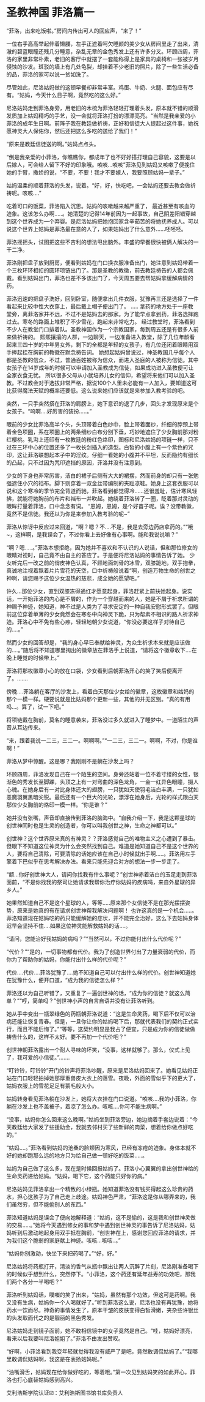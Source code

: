 # 圣教神国 菲洛篇一

“菲洛，出来吃饭啦。”房间内传出可人的回应声，“来了！”

一位右手高高举起伸着懒腰，左手正遮着呵欠睡颜的美少女从房间里走了出来，清澈的碧蓝眼瞳还残几分睡意，杂乱无章的金色秀发上还有许多分叉。环顾四周，菲洛的家里非常朴素，老旧的客厅中就摆了一套能称得上是家具的桌椅和一张被岁月侵蚀的沙发。斑驳的墙上有几处龟裂，却挂着不少老旧的照片，除了一些生活必备的品，菲洛的家可以说一贫如洗了。

尽管如此，尼洛姑妈做的这顿早餐却非常丰富。鸡蛋、牛奶、火腿、面包应有尽有。“姑妈，今天什么日子啊，竟然吃的这么好。”

尼洛姑妈走到菲洛身旁，用老旧的木梳为菲洛轻轻打理着头发，原本就不错的顺滑发质加上姑妈精巧的手艺，没一会就将菲洛打扮的漂漂亮亮。“当然是我亲爱的小菲洛的成年生日啊。前阵子我在教廷做祈祷，正好和信徒大人提起过这件事，她祝愿神灵大人保佑你，然后还把这么多吃的送给了我们！”

“原来是教廷信徒送的啊。”姑妈点点头。

“倒是我亲爱的小菲洛，你瞧瞧你，都成年了也不好好搭打理自己容貌，这要是以后嫁人，可会给人留下不好的印象哦。咳咳…咳咳”菲洛见到姑妈又咳嗽了便挽住她的手臂，撒娇的说，“不要，不要！我才不要嫁人，我要照顾姑妈一辈子。”

姑妈温柔的顺着菲洛的头发，说着。“好，好，快吃吧，一会姑妈还要去教会做祈祷呢。咳咳….”

吃着可口的饭菜，菲洛陷入沉思。姑妈的咳嗽越来越严重了， 最近甚至有咳血的迹象。这该怎么办啊…..。她清楚的记得14年前因为一起事故，自己阴差阳错穿越到这个世界成为一个弃婴。是尼洛姑妈把她抱回家含辛茹苦的将她抚养成人。可以说这个世界上姑妈是菲洛最在意的人了，如果姑妈出了什么意外……呸呸呸。

菲洛摇摇头，试图把这些不吉利的想法甩出脑外。丰盛的早餐很快被俩人解决的一干二净。

菲洛刚把盘子放到厨房，便看到姑妈在门口换衣服准备出门，她注意到姑妈带着一个三枚环环相扣的圆环项链出门了。那是圣教的教徽，前去教廷祷告的人都会佩戴。看到姑妈出门，菲洛也差不多该出门了，今天周五要去帮姑妈拿缓解病情的药。

菲洛迅速的把盘子洗好，回到卧室，随便拿出几件衣服，犹豫再三还是选择了一件看起来比较中性大衣穿上，最后戴上帽子便出门了。
…..
拿药的地方处于一座教堂旁，离菲洛家并不远，不过不是姑妈去的那家。为了能早点拿到药，菲洛选择跑过去。寒冬的路面上堆积了不少雪花，跑起来非常吃力。
经过教堂时，菲洛看到不少人在教堂门口排着队。圣教神国作为一个宗教国家，每到周五还是有很多人前来做祈祷的。
熙熙攘攘的人群，一边聊天，一边准备进入教堂，除了几位年龄看起来三四十岁的中年男女外，剩下的全都是年轻的女孩子，有几位还闭着眼睛用双手捧起挂在胸前的教徽在默念祷告词。
她想起姑妈曾说过，神圣教国几乎每个人都是圣教的信众，不过，普通百姓被称为信众，而进入圣庭的人被称为信徒。其中女孩子在14岁成年的时候可以申请加入圣教成为信徒，如果成功进入圣教便可让全家衣食无忧。
所以很多父母从小就培养儿女的信仰，希望将来他们可以加入圣教。不过教会对于选拔非常严格，据说100个人里未必能有一人加入，要知道这可比获得魔法天赋的概率还要低。这么说来她们应该就是来参加入教考验的吧。

突然，一只手突然搭在菲洛的肩膀上，她下意识的退了几步，回头才发现原来是个女孩子。“呜啊….好厉害的装扮…..。”

眼前的少女比菲洛高半个头，头顶带着白色纱巾，脸上带着面纱，纤细的脖颈上带着金色项圈，系在项圈上的两条细纱白布分别下垂，巧妙地遮住了少女胸前那对粉红樱桃。乳沟上还印有一枚教廷的粉红色烙印，图标和尼洛姑妈的项链一样，只不过在三环中心的位置还多了一枚长剑插入的造型。白皙的小腹上有一个紫色的咒印，这让菲洛联想起本子中的淫纹。仔细一看她的小腹并不平坦，反而隐约有细长的凸起，只不过因为咒印遮挡的原因，菲洛并没有注意到。

少女的下身也非常厉害，洁白的裙子后侧有大大的裙摆，然而前身的却只有一张勉强遮住小穴的裆布。脚下则穿着一双金丝带编制的夹趾凉鞋。她身上这套衣服可以说和这个寒冷的季节完全背道而驰，菲洛看到都觉得冷……还很羞耻，估计寒风轻拂，就能将她胸前的布片和裆布一并吹起。她绕着菲洛转了一圈，眨着那对灵动的眼眸打量着菲洛，口中念念有词。
“恩姆，恩姆，是个好苗子呢。诶？没带教徽，竟然不是信徒。我还以为你是来参加入教考验的呢~”

菲洛从惊讶中反应过来回道，“啊？嗯？不….不是，我是去旁边药店拿药的。”“哦~，这样啊，是我误会了，不过你看上去好像有心事啊。能和我说说嘛？”

“啊？嗯…..。”菲洛本想拒绝，因为她并不喜欢和不认识的人说话，但和那位修女的眼睛对视时，自己竟不由自主的答应了。于是便将尼洛姑妈的事情告诉了她。
少女听完后一改之前的俏皮神色认真，不顾地面刺骨的冰雪，双膝跪地，双手抱拳，真诚地注视着飘着片片雪花的天空，口中祈祷般说着“啊，创造万物生命的创世之神啊，请您赐予这位少女温热的慈悲，成全她的愿望吧。”

许久…那位少女，直到双膝冻得通红才愿意起身，菲洛赶紧上前扶她起身。说实话，一开始菲洛的内心是不屑的，作为一个穿越而来的人，她是不屑于祈求所谓的神赐予神迹，她知道，神不过是人类为了寻求安定的一种自我安慰形式罢了。但眼前这位穿着单薄的少女竟然会在寒冬中向神灵下跪，只为帮素不相识的路人祈求神迹。菲洛心中不免有些心疼，轻轻地朝少女说道，“你没必要这样子对待自己的….。”

然而少女的回答却是，“我的身心早已奉献给神灵，为众生祈求本来就是应该做的….。”随后将不知道哪里掏出的徽章放在菲洛手上说道，“请将这个徽章收下….在晚上睡觉的时候带上。”

菲洛将那枚徽章小心的放在口袋，少女看到后朝菲洛开心的笑了笑后便离开了。…….

傍晚….菲洛躺在客厅的沙发上，看着白天那位少女给的徽章，这枚徽章和姑妈的那个一模一样。硬要说就是比姑妈那个更新一些，其他的并无区别。“真的有用吗…。算了，试一下吧。”

将项链戴在胸前，莫名的睡意袭来，菲洛没过多久就进入了睡梦中。一道陌生的声音从耳边传来。

“来，跟着我说一二三，三二一。啊啊啊。”“一二三，三二一。啊啊，不对，你是谁啊！”

菲洛从梦中惊醒。这是哪？我刚刚不是躺在沙发上吗？

环顾四周，菲洛发现自己在一个陌生的空间。身旁还站着一位不着寸缕的女性，银渐色的秀发长至脚踝，头顶之上有一对弯曲的深色龙角，一金一红异色眼瞳，摄人心魄。在她身后有一对比身体还大的翅膀，一只犹如天使羽毛洁白丰满，一只犹如恶魔羽翼黑暗尖锐。最后还有一个巨大的光轮，漂浮在她身后，光轮的样式跟白天那位少女胸前的烙印一模一样。“你是谁？”

她并没有张嘴，声音却直接传到菲洛的脑海中。“自我介绍一下，我是这颗星球的创世神同时也是生灵的创造者，你可以叫我创世之神，生命之神都可以。”

创世神？这个世界原来真的有神灵？？菲洛感觉自己的唯物主义之心遭到了暴击。但眼下不知道这位神灵为什么会突然找到自己。难道是她知道自己不是这个世界的人，要将自己清除，可要清除的话她应该在自己小时候就出手啊…..。菲洛用左手擎着下巴似乎在思考解决办法。看来只能先迎合对方的想法一步一步走了。

“额…你好创世神大人，请问你找我有什么事呢？”创世神赤着洁白的玉足走到菲洛面前，“不是你找我的祭司让她请求我帮你治疗你姑妈的疾病吗，来自外星球的异乡人。”

她果然知道自己不是这个星球的人，等等…..原来那个女信徒不是在那光摆摆姿势，原来是她真的有在请求创世神帮我解决问题啊！ 也许这真的是一个机会…..。菲洛知道现在姑妈吃的药只能缓解她的症状，并不能完全治好，这么下去姑妈身体迟早会坚持不住….如果这位神灵能解救姑妈的话….。

“请问，您能治好我姑妈的病吗？”“当然可以，不过你能付出什么代价呢？”

“代价？”“是的，一切事物都有代价。我为了创造世界付出了力量衰弱的代价，而你为了帮助你的姑妈，你能付出什么样的代价呢？”

代价….代价….菲洛犹豫了….她不知道自己可以付出什么样的代价。创世神知道她在犹豫什么，便开口道，“成为我的信徒怎么样？”

菲洛还以为自己听错了，又重复了一遍创世神的话，“成为你的信徒？就这么简单？”“哼，简单吗？”创世神小声的自言自语并没有让菲洛听到。

她从手中变出一瓶翠绿色的药瓶朝菲洛说道：“这是生命灵药，喝下后不仅可以治病还能让恢复青春。但是，一旦你让你的姑妈喝下后，那就代表我们的契约正式实行，而且不能后悔了。”“等等，这契约明显是我占了便宜，只是成为你的信徒做做祷告什么的，这样不太好。要不再加一个代价吧？”

创世神朝菲洛露出一个耐人寻味的坏笑，“没事，这样就够了。那么，仪式上见了，我可爱的小信徒。”…….

“叮铃铃，叮铃铃”开门的铃声将菲洛吵醒，原来是尼洛姑妈回来了。她看见姑妈正站在门口轻轻拍掉她那厚重兽皮大衣上的落雪。夜晚，外面的雪似乎下的更大了，姑妈衣服上的雪花足足有鹅毛般大小。

姑妈转身看见菲洛躺在沙发上，她将大衣挂在门口说道。“咳咳….我的小菲洛，你躺在沙发上也不盖被子，着凉了怎么办。咳咳….你可不能生病啊。”

“没事，姑妈你怎么回来这么晚啊。”姑妈坐到菲洛旁边，她边摘着手套边说着：“今天教廷给大家发了些援助金，我就去邻村买了些新鲜的肉菜，想着给你做点好吃的。”

“姑妈….。”菲洛看到姑妈的沧桑的脸颊因为寒风，已经有冻疮的迹象。身体本就不好的她却跑那么远的地方只为给自己做一顿好吃的饭菜…..。

姑妈为自己做了这么多，现在是时候回报姑妈了。菲洛小心翼翼的拿出创世神给的生命灵药递给姑妈。“姑妈，喝下它，这个药能只好你的病。”

尼洛姑妈见菲洛拿出一个精致的小绿瓶。她知道菲洛没有钱买得起这么珍贵的药水，担心这孩子为了自己走上歧途。姑妈神色严肃，“菲洛这是你从哪弄来的，我们虽然穷，但不能偷别人的东西。”

菲洛知道姑妈是误会了便向她解释道：“姑妈，这不是偷的，这是我和创世神灵做的交易…..。”她将今天遇到修女的事和梦中遇到创世神灵的事告诉了尼洛姑妈，姑妈听到后激动地起身用双手抵在胸前，“创世神在上，感谢您回应菲洛的请求，并为我们这个脆弱的家庭献上神迹。咳咳…咳咳..。”

“姑妈你别激动，快坐下来把药喝了。”“好，好。”

尼洛姑妈将药瓶打开，清淡的香气从瓶中飘出让两人沉醉了片刻，尼洛刚准备喝下的时候似乎想到什么，突然停下。“小菲洛，这个药还有延年益寿的功效吧，那我们两个各分一半喝吧？”

菲洛听到姑妈话，噗嗤的笑了出来，“姑妈，虽然有那个功效，但这可是药啊。我又没有生病，姑妈你一个人喝就好了。”听到菲洛这么说，尼洛也没有再犹豫，她将药水一饮而尽。神奇的事情发生了，原本干皱的皮肤变得白皙滑嫩，夹杂些许银丝的头发取而代之的是靓丽的黑色秀发。

尼洛姑妈走到镜子面前，她不敢相信镜中的女子竟然是自己。“哇，姑妈好漂亮，看来以后我要叫尼洛姐姐了。”菲洛不由发出赞叹。

“好啊，小菲洛看到我变年轻就觉得我没有威严了是吧，竟然敢调侃姑妈了。”“我哪里敢调侃姑妈啊，我这是在表扬姑妈呢。”

“油嘴滑舌，姑妈现在给你做好吃的，等着哦。”第一次见到姑妈笑的如此开心，菲洛也打心底替姑妈感到高兴。

艾利浩斯学院认证☑️：艾利浩斯图书馆书库负责人